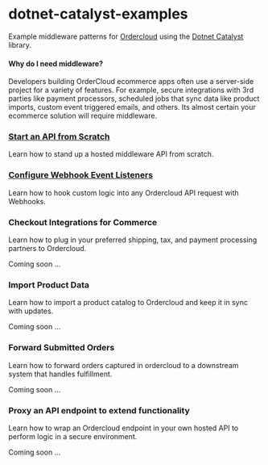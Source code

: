 # dotnet-catalyst-examples
Example middleware patterns for [Ordercloud](https://ordercloud.io/) using the [Dotnet Catalyst](https://github.com/ordercloud-api/ordercloud-dotnet-catalyst) library. 

#### Why do I need middleware? 

Developers building OrderCloud ecommerce apps often use a server-side project for a variety of features. For example, secure integrations with 3rd parties like payment processors, scheduled jobs that sync data like product imports, custom event triggered emails, and others. Its almost certain your ecommerce solution will require middleware.

### [Start an API from Scratch](./Guides/SetupApi.md)

Learn how to stand up a hosted middleware API from scratch.

### [Configure Webhook Event Listeners](./Guides/Webhooks.md) 

Learn how to hook custom logic into any Ordercloud API request with Webhooks.

### Checkout Integrations for Commerce 
 
Learn how to plug in your preferred shipping, tax, and payment processing partners to Ordercloud.

Coming soon ... 

### Import Product Data

Learn how to import a product catalog to Ordercloud and keep it in sync with updates.

Coming soon ...

### Forward Submitted Orders 

Learn how to forward orders captured in ordercloud to a downstream system that handles fulfillment.

Coming soon ...



### Proxy an API endpoint to extend functionality

Learn how to wrap an Ordercloud endpoint in your own hosted API to perform logic in a secure environment. 

Coming soon ...
